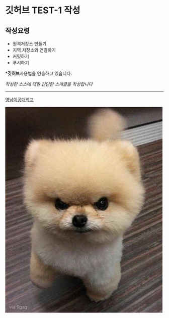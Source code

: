 # 깃허브 TEST-1 작성
## 작성요령

- 원격저장소 만들기
- 지역 저장소와 연결하기
- 커밋하기
- 푸시하기

***깃허브**사용법을 연습하고 있습니다.

*작성한 소스에 대한 간단한 소개글을 작성합니다*

---
[영남이공대학교](https://ync.ac.kr/kor/Main.do)

![프로필 이미지](./123123123.jpg)
